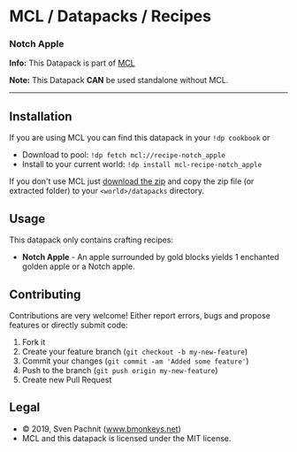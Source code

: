 # MCL / Datapacks / Recipes
### Notch Apple

**Info:** This Datapack is part of [MCL](https://github.com/2called-chaos/mcl)

**Note:** This Datapack **CAN** be used standalone without MCL.

---

## Installation

  If you are using MCL you can find this datapack in your `!dp cookbook` or

  * Download to pool: `!dp fetch mcl://recipe-notch_apple`
  * Install to your current world: `!dp install mcl-recipe-notch_apple`

  If you don't use MCL just [download the zip](https://github.com/mclistener/mcl-dp-recipe-notch_apple/raw/releases/current.zip) and copy the zip file (or extracted folder) to your `<world>/datapacks` directory.

## Usage

  This datapack only contains crafting recipes:

  * **Notch Apple** - An apple surrounded by gold blocks yields 1 enchanted golden apple or a Notch apple.

## Contributing

  Contributions are very welcome! Either report errors, bugs and propose features or directly submit code:

  1. Fork it
  2. Create your feature branch (`git checkout -b my-new-feature`)
  3. Commit your changes (`git commit -am 'Added some feature'`)
  4. Push to the branch (`git push origin my-new-feature`)
  5. Create new Pull Request


## Legal

* © 2019, Sven Pachnit (www.bmonkeys.net)
* MCL and this datapack is licensed under the MIT license.
